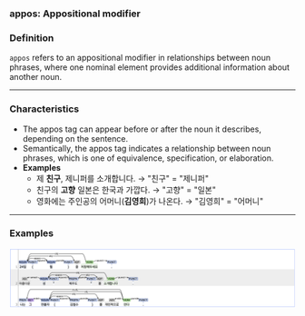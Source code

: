 ### appos: Appositional modifier

### Definition
`appos` refers to an appositional modifier in relationships between noun phrases, where one nominal element provides additional information about another noun.

---

### Characteristics
- The appos tag can appear before or after the noun it describes, depending on the sentence.
- Semantically, the appos tag indicates a relationship between noun phrases, which is one of equivalence, specification, or elaboration.
- **Examples**
  - 제 **친구**, 제니퍼를 소개합니다. → "친구" = "제니퍼"  
  - 친구의 **고향** 일본은 한국과 가깝다. → "고향" = "일본"  
  - 영화에는 주인공의 어머니(**김영희**)가 나온다. → "김영희" = "어머니"  
  
---

### Examples
![appos example](appos.png)
